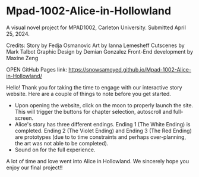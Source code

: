 # Mpad-1002-Alice-in-Hollowland
A visual novel project for MPAD1002, Carleton University.
Submitted April 25, 2024.

Credits:
Story by Fedja Osmanovic
Art by Ianna Lemesheff
Cutscenes by Mark Talbot
Graphic Design by Demian Gonzalez
Front-End development by Maxine Zeng

OPEN GitHub Pages link: https://snowsamoyed.github.io/Mpad-1002-Alice-in-Hollowland/


Hello! Thank you for taking the time to engage with our interactive story website. Here are a couple of things to note before you get started.

- Upon opening the website, click on the moon to properly launch the site. This will trigger the buttons for chapter selection, autoscroll and full-screen.
- Alice's story has three different endings. Ending 1 (The White Ending) is completed. Ending 2 (The Violet Ending) and Ending 3 (The Red Ending) are prototypes (due to to time constraints and perhaps over-planning, the art was not able to be completed).
- Sound on for the full experience.

A lot of time and love went into Alice in Hollowland. We sincerely hope you enjoy our final project!!